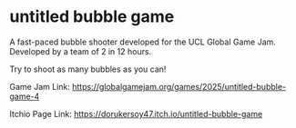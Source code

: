 # untitled bubble game
A fast-paced bubble shooter developed for the UCL Global Game Jam. Developed by a team of 2 in 12 hours.

Try to shoot as many bubbles as you can!

Game Jam Link: https://globalgamejam.org/games/2025/untitled-bubble-game-4

Itchio Page Link: https://dorukersoy47.itch.io/untitled-bubble-game
